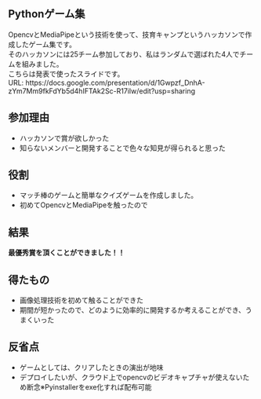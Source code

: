<h2>Pythonゲーム集</h2>
<p>OpencvとMediaPipeという技術を使って、技育キャンプというハッカソンで作成したゲーム集です。<br>
そのハッカソンには25チーム参加しており、私はランダムで選ばれた4人でチームを組みました。<br>
こちらは発表で使ったスライドです。<br>
URL: https://docs.google.com/presentation/d/1Gwpzf_DnhA-zYm7Mm9fkFdYb5d4hIFTAk2Sc-R17ilw/edit?usp=sharing</p>



<h2>参加理由</h2>
<ul>
  <li>ハッカソンで賞が欲しかった</li>
  <li>知らないメンバーと開発することで色々な知見が得られると思った</li>
</ul>



<h2>役割</h2>
<ul>
  <li>マッチ棒のゲームと簡単なクイズゲームを作成しました。</li>
  <li>初めてOpencvとMediaPipeを触ったので</li>
</ul>



<h2>結果</h2>
<b>最優秀賞を頂くことができました！！</b>


<h2>得たもの</h2>
<ul>
  <li>画像処理技術を初めて触ることができた</li>
  <li>期間が短かったので、どのように効率的に開発するか考えることができ、うまくいった</li>
</ul>



<h2>反省点</h2>
<ul>
  <li>ゲームとしては、クリアしたときの演出が地味</li>
  <li>デプロイしたいが、クラウド上でopencvのビデオキャプチャが使えないため断念※Pyinstallerをexe化すれば配布可能</li>
</ul>
